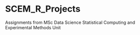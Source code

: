 # SCEM_R_Projects
Assignments from MSc Data Science Statistical Computing and Experimental Methods Unit
